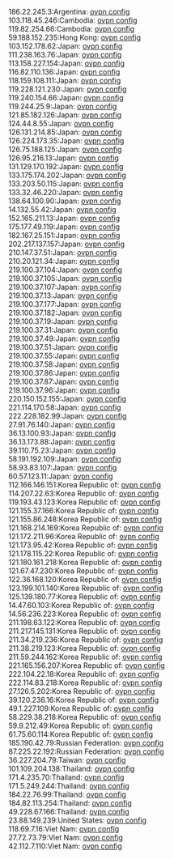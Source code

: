 186.22.245.3:Argentina: [ovpn config](vpn/186_22_245_3.ovpn)  
103.118.45.246:Cambodia: [ovpn config](vpn/103_118_45_246.ovpn)  
119.82.254.66:Cambodia: [ovpn config](vpn/119_82_254_66.ovpn)  
59.188.152.235:Hong Kong: [ovpn config](vpn/59_188_152_235.ovpn)  
103.152.178.62:Japan: [ovpn config](vpn/103_152_178_62.ovpn)  
111.238.163.76:Japan: [ovpn config](vpn/111_238_163_76.ovpn)  
113.158.227.154:Japan: [ovpn config](vpn/113_158_227_154.ovpn)  
116.82.110.136:Japan: [ovpn config](vpn/116_82_110_136.ovpn)  
118.159.108.111:Japan: [ovpn config](vpn/118_159_108_111.ovpn)  
119.228.121.230:Japan: [ovpn config](vpn/119_228_121_230.ovpn)  
119.240.154.66:Japan: [ovpn config](vpn/119_240_154_66.ovpn)  
119.244.25.9:Japan: [ovpn config](vpn/119_244_25_9.ovpn)  
121.85.182.126:Japan: [ovpn config](vpn/121_85_182_126.ovpn)  
124.44.8.55:Japan: [ovpn config](vpn/124_44_8_55.ovpn)  
126.131.214.85:Japan: [ovpn config](vpn/126_131_214_85.ovpn)  
126.224.173.35:Japan: [ovpn config](vpn/126_224_173_35.ovpn)  
126.75.188.125:Japan: [ovpn config](vpn/126_75_188_125.ovpn)  
126.95.216.13:Japan: [ovpn config](vpn/126_95_216_13.ovpn)  
131.129.170.192:Japan: [ovpn config](vpn/131_129_170_192.ovpn)  
133.175.174.202:Japan: [ovpn config](vpn/133_175_174_202.ovpn)  
133.203.50.115:Japan: [ovpn config](vpn/133_203_50_115.ovpn)  
133.32.46.220:Japan: [ovpn config](vpn/133_32_46_220.ovpn)  
138.64.100.90:Japan: [ovpn config](vpn/138_64_100_90.ovpn)  
14.132.55.42:Japan: [ovpn config](vpn/14_132_55_42.ovpn)  
152.165.211.13:Japan: [ovpn config](vpn/152_165_211_13.ovpn)  
175.177.49.119:Japan: [ovpn config](vpn/175_177_49_119.ovpn)  
182.167.25.151:Japan: [ovpn config](vpn/182_167_25_151.ovpn)  
202.217.137.157:Japan: [ovpn config](vpn/202_217_137_157.ovpn)  
210.147.37.51:Japan: [ovpn config](vpn/210_147_37_51.ovpn)  
210.20.121.34:Japan: [ovpn config](vpn/210_20_121_34.ovpn)  
219.100.37.104:Japan: [ovpn config](vpn/219_100_37_104.ovpn)  
219.100.37.105:Japan: [ovpn config](vpn/219_100_37_105.ovpn)  
219.100.37.107:Japan: [ovpn config](vpn/219_100_37_107.ovpn)  
219.100.37.13:Japan: [ovpn config](vpn/219_100_37_13.ovpn)  
219.100.37.177:Japan: [ovpn config](vpn/219_100_37_177.ovpn)  
219.100.37.182:Japan: [ovpn config](vpn/219_100_37_182.ovpn)  
219.100.37.19:Japan: [ovpn config](vpn/219_100_37_19.ovpn)  
219.100.37.31:Japan: [ovpn config](vpn/219_100_37_31.ovpn)  
219.100.37.49:Japan: [ovpn config](vpn/219_100_37_49.ovpn)  
219.100.37.51:Japan: [ovpn config](vpn/219_100_37_51.ovpn)  
219.100.37.55:Japan: [ovpn config](vpn/219_100_37_55.ovpn)  
219.100.37.58:Japan: [ovpn config](vpn/219_100_37_58.ovpn)  
219.100.37.86:Japan: [ovpn config](vpn/219_100_37_86.ovpn)  
219.100.37.87:Japan: [ovpn config](vpn/219_100_37_87.ovpn)  
219.100.37.96:Japan: [ovpn config](vpn/219_100_37_96.ovpn)  
220.150.152.155:Japan: [ovpn config](vpn/220_150_152_155.ovpn)  
221.114.170.58:Japan: [ovpn config](vpn/221_114_170_58.ovpn)  
222.228.182.99:Japan: [ovpn config](vpn/222_228_182_99.ovpn)  
27.91.76.140:Japan: [ovpn config](vpn/27_91_76_140.ovpn)  
36.13.100.93:Japan: [ovpn config](vpn/36_13_100_93.ovpn)  
36.13.173.88:Japan: [ovpn config](vpn/36_13_173_88.ovpn)  
39.110.75.23:Japan: [ovpn config](vpn/39_110_75_23.ovpn)  
58.191.192.109:Japan: [ovpn config](vpn/58_191_192_109.ovpn)  
58.93.83.107:Japan: [ovpn config](vpn/58_93_83_107.ovpn)  
60.57.123.11:Japan: [ovpn config](vpn/60_57_123_11.ovpn)  
112.166.146.151:Korea Republic of: [ovpn config](vpn/112_166_146_151.ovpn)  
114.207.22.63:Korea Republic of: [ovpn config](vpn/114_207_22_63.ovpn)  
119.193.43.123:Korea Republic of: [ovpn config](vpn/119_193_43_123.ovpn)  
121.155.37.166:Korea Republic of: [ovpn config](vpn/121_155_37_166.ovpn)  
121.155.86.248:Korea Republic of: [ovpn config](vpn/121_155_86_248.ovpn)  
121.168.214.169:Korea Republic of: [ovpn config](vpn/121_168_214_169.ovpn)  
121.172.211.96:Korea Republic of: [ovpn config](vpn/121_172_211_96.ovpn)  
121.173.95.42:Korea Republic of: [ovpn config](vpn/121_173_95_42.ovpn)  
121.178.115.22:Korea Republic of: [ovpn config](vpn/121_178_115_22.ovpn)  
121.180.161.218:Korea Republic of: [ovpn config](vpn/121_180_161_218.ovpn)  
121.67.47.230:Korea Republic of: [ovpn config](vpn/121_67_47_230.ovpn)  
122.36.168.120:Korea Republic of: [ovpn config](vpn/122_36_168_120.ovpn)  
123.199.101.140:Korea Republic of: [ovpn config](vpn/123_199_101_140.ovpn)  
125.139.180.77:Korea Republic of: [ovpn config](vpn/125_139_180_77.ovpn)  
14.47.60.103:Korea Republic of: [ovpn config](vpn/14_47_60_103.ovpn)  
14.56.236.223:Korea Republic of: [ovpn config](vpn/14_56_236_223.ovpn)  
211.198.63.122:Korea Republic of: [ovpn config](vpn/211_198_63_122.ovpn)  
211.217.145.131:Korea Republic of: [ovpn config](vpn/211_217_145_131.ovpn)  
211.34.219.236:Korea Republic of: [ovpn config](vpn/211_34_219_236.ovpn)  
211.38.219.123:Korea Republic of: [ovpn config](vpn/211_38_219_123.ovpn)  
211.59.244.162:Korea Republic of: [ovpn config](vpn/211_59_244_162.ovpn)  
221.165.156.207:Korea Republic of: [ovpn config](vpn/221_165_156_207.ovpn)  
222.104.22.18:Korea Republic of: [ovpn config](vpn/222_104_22_18.ovpn)  
222.114.83.218:Korea Republic of: [ovpn config](vpn/222_114_83_218.ovpn)  
27.126.5.202:Korea Republic of: [ovpn config](vpn/27_126_5_202.ovpn)  
39.120.236.16:Korea Republic of: [ovpn config](vpn/39_120_236_16.ovpn)  
49.1.227.109:Korea Republic of: [ovpn config](vpn/49_1_227_109.ovpn)  
58.229.38.218:Korea Republic of: [ovpn config](vpn/58_229_38_218.ovpn)  
59.9.212.49:Korea Republic of: [ovpn config](vpn/59_9_212_49.ovpn)  
61.75.60.114:Korea Republic of: [ovpn config](vpn/61_75_60_114.ovpn)  
185.190.42.79:Russian Federation: [ovpn config](vpn/185_190_42_79.ovpn)  
87.225.22.192:Russian Federation: [ovpn config](vpn/87_225_22_192.ovpn)  
36.227.204.79:Taiwan: [ovpn config](vpn/36_227_204_79.ovpn)  
101.109.204.138:Thailand: [ovpn config](vpn/101_109_204_138.ovpn)  
171.4.235.70:Thailand: [ovpn config](vpn/171_4_235_70.ovpn)  
171.5.249.244:Thailand: [ovpn config](vpn/171_5_249_244.ovpn)  
184.22.76.99:Thailand: [ovpn config](vpn/184_22_76_99.ovpn)  
184.82.113.254:Thailand: [ovpn config](vpn/184_82_113_254.ovpn)  
49.228.67.166:Thailand: [ovpn config](vpn/49_228_67_166.ovpn)  
23.88.149.239:United States: [ovpn config](vpn/23_88_149_239.ovpn)  
118.69.7.16:Viet Nam: [ovpn config](vpn/118_69_7_16.ovpn)  
27.72.73.79:Viet Nam: [ovpn config](vpn/27_72_73_79.ovpn)  
42.112.7.110:Viet Nam: [ovpn config](vpn/42_112_7_110.ovpn)  
